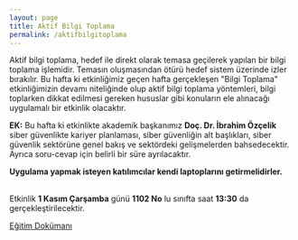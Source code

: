 ```yaml
---
layout: page
title: Aktif Bilgi Toplama
permalink: /aktifbilgitoplama
---
```



Aktif bilgi toplama, hedef ile direkt olarak temasa geçilerek yapılan bir bilgi toplama işlemidir. Temasın oluşmasından ötürü hedef sistem üzerinde izler bırakılır. Bu hafta ki etkinliğimiz geçen hafta gerçekleşen "Bilgi Toplama" etkinliğimizin devamı niteliğinde olup aktif bilgi toplama yöntemleri, bilgi toplarken dikkat edilmesi gereken hususlar gibi konuların ele alınacağı uygulamalı bir etkinlik olacaktır.

<b>EK:</b> Bu hafta ki etkinlikte akademik başkanımız <b>Doç. Dr. İbrahim Özçelik</b> siber güvenlikte kariyer planlaması, siber güvenliğin alt başlıkları, siber güvenlik sektörüne genel bakış ve sektördeki gelişmelerden bahsedecektir. Ayrıca soru-cevap için belirli bir süre ayrılacaktır.

<b>Uygulama yapmak isteyen katılımcılar kendi laptoplarını getirmelidirler.</b> <br>

<br>
Etkinlik <b>1 Kasım Çarşamba</b> günü <b>1102 No</b> lu sınıfta saat <b>13:30</b> da gerçekleştirilecektir.


<a href="/notlar/Aktif">Eğitim Dokümanı</a> 